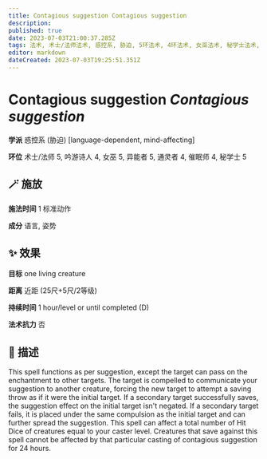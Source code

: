 ```yaml
---
title: Contagious suggestion Contagious suggestion
description: 
published: true
date: 2023-07-03T21:00:37.285Z
tags: 法术, 术士/法师法术, 惑控系, 胁迫, 5环法术, 4环法术, 女巫法术, 秘学士法术, 吟游诗人法术, 异能者法术, 催眠师法术, 通灵者法术, mind-affecting, language-dependent
editor: markdown
dateCreated: 2023-07-03T19:25:51.351Z
---
```


# **Contagious suggestion** *Contagious suggestion*

**学派** 惑控系 (胁迫) \[language-dependent, mind-affecting\] 

**环位** 术士/法师 5, 吟游诗人 4, 女巫 5, 异能者 5, 通灵者 4, 催眠师 4, 秘学士 5

## 🪄 施放

**施法时间** 1 标准动作

**成分** 语言, 姿势

## ✨ 效果 

**目标** one living creature 

**距离** 近距 (25尺+5尺/2等级)  

**持续时间** 1 hour/level or until completed (D) 

**法术抗力** 否

## 📖 描述

This spell functions as per suggestion, except the target can pass on the enchantment to other targets. The target is compelled to communicate your suggestion to another creature, forcing the new target to attempt a saving throw as if it were the initial target. If a secondary target successfully saves, the suggestion effect on the initial target isn't negated. If a secondary target fails, it is placed under the same compulsion as the initial target and can further spread the suggestion. This spell can affect a total number of Hit Dice of creatures equal to your caster level. Creatures that save against this spell cannot be affected by that particular casting of contagious suggestion for 24 hours.
    